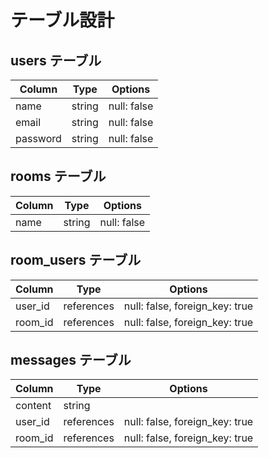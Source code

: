 # テーブル設計

## users テーブル  

| Column   | Type   | Options     |  
| -------- | ------ | ----------- |          
| name     | string | null: false |    
| email    | string | null: false |           
| password | string | null: false |      
                          
## rooms テーブル                           
        
| Column | Type   | Options     |                    
| ------ | ------ | ----------- |               
| name  | string | null: false |            
    
## room_users テーブル      
  
| Column  | Type    | Options                        |  
| ------- | ------- | ------------------------------ |
| user_id | references | null: false, foreign_key: true |
| room_id | references | null: false, foreign_key: true |

## messages テーブル

| Column  | Type    | Options                        |
| ------- | ------- | ------------------------------ |
| content    | string  |
| user_id | references | null: false, foreign_key: true |  
| room_id | references | null: false, foreign_key: true |
